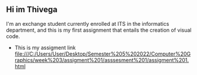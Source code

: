 ## Hi im Thivega
I'm an exchange student currently enrolled at ITS in the informatics department, and this is my first assignment that entails the creation of visual code.

- This is my assigment link [file:///C:/Users/User/Desktop/Semester%205%202022/Computer%20Graphics/week%203/assigment%201/asssesment%201/assigment%201.html]()
